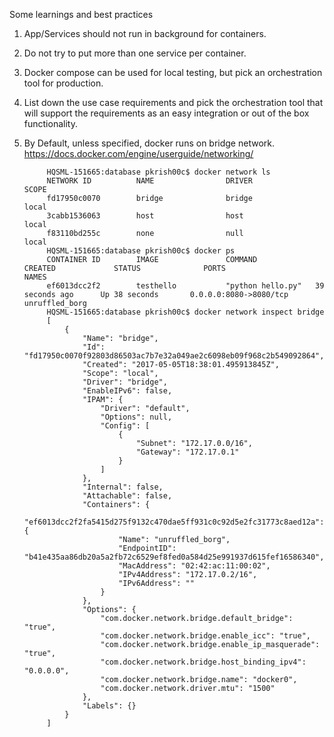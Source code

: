 Some learnings and best practices
 
1. App/Services should not run in background for containers.
2. Do not try to put more than one service per container.
3. Docker compose can be used for local testing, but pick an orchestration tool for production.
4. List down the use case requirements and pick the orchestration tool that will support the requirements as an easy integration or out of the box functionality.
5. By Default, unless specified, docker runs on bridge network. https://docs.docker.com/engine/userguide/networking/


			HQSML-151665:database pkrish00c$ docker network ls
			NETWORK ID          NAME                DRIVER              SCOPE
			fd17950c0070        bridge              bridge              local
			3cabb1536063        host                host                local
			f83110bd255c        none                null                local
			HQSML-151665:database pkrish00c$ docker ps
			CONTAINER ID        IMAGE               COMMAND             CREATED             STATUS              PORTS                    NAMES
			ef6013dcc2f2        testhello           "python hello.py"   39 seconds ago      Up 38 seconds       0.0.0.0:8080->8080/tcp   unruffled_borg
			HQSML-151665:database pkrish00c$ docker network inspect bridge
			[
			    {
			        "Name": "bridge",
			        "Id": "fd17950c0070f92803d86503ac7b7e32a049ae2c6098eb09f968c2b549092864",
			        "Created": "2017-05-05T18:38:01.495913845Z",
			        "Scope": "local",
			        "Driver": "bridge",
			        "EnableIPv6": false,
			        "IPAM": {
			            "Driver": "default",
			            "Options": null,
			            "Config": [
			                {
			                    "Subnet": "172.17.0.0/16",
			                    "Gateway": "172.17.0.1"
			                }
			            ]
			        },
			        "Internal": false,
			        "Attachable": false,
			        "Containers": {
			            "ef6013dcc2f2fa5415d275f9132c470dae5ff931c0c92d5e2fc31773c8aed12a": {
			                "Name": "unruffled_borg",
			                "EndpointID": "b41e435aa86db20a5a2fb72c6529ef8fed0a584d25e991937d615fef16586340",
			                "MacAddress": "02:42:ac:11:00:02",
			                "IPv4Address": "172.17.0.2/16",
			                "IPv6Address": ""
			            }
			        },
			        "Options": {
			            "com.docker.network.bridge.default_bridge": "true",
			            "com.docker.network.bridge.enable_icc": "true",
			            "com.docker.network.bridge.enable_ip_masquerade": "true",
			            "com.docker.network.bridge.host_binding_ipv4": "0.0.0.0",
			            "com.docker.network.bridge.name": "docker0",
			            "com.docker.network.driver.mtu": "1500"
			        },
			        "Labels": {}
			    }
			]
		 
		

